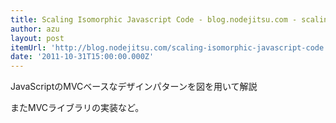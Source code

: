 ```yaml
---
title: Scaling Isomorphic Javascript Code - blog.nodejitsu.com - scaling node.js applications one callback at a time.
author: azu
layout: post
itemUrl: 'http://blog.nodejitsu.com/scaling-isomorphic-javascript-code'
date: '2011-10-31T15:00:00.000Z'
---
```

JavaScriptのMVCベースなデザインパターンを図を用いて解説

またMVCライブラリの実装など。

